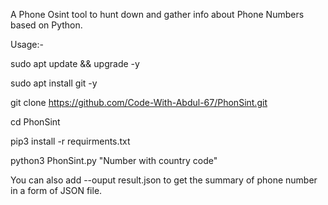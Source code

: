 A Phone Osint tool to hunt down and gather info about Phone Numbers based on Python.

 Usage:-

 sudo apt update && upgrade -y

 sudo apt install git -y

 git clone https://github.com/Code-With-Abdul-67/PhonSint.git

 cd PhonSint

 pip3 install -r requirments.txt

 python3 PhonSint.py "Number with country code" 

 You can also add --ouput result.json to get the summary of phone number in a form of JSON file.

    

